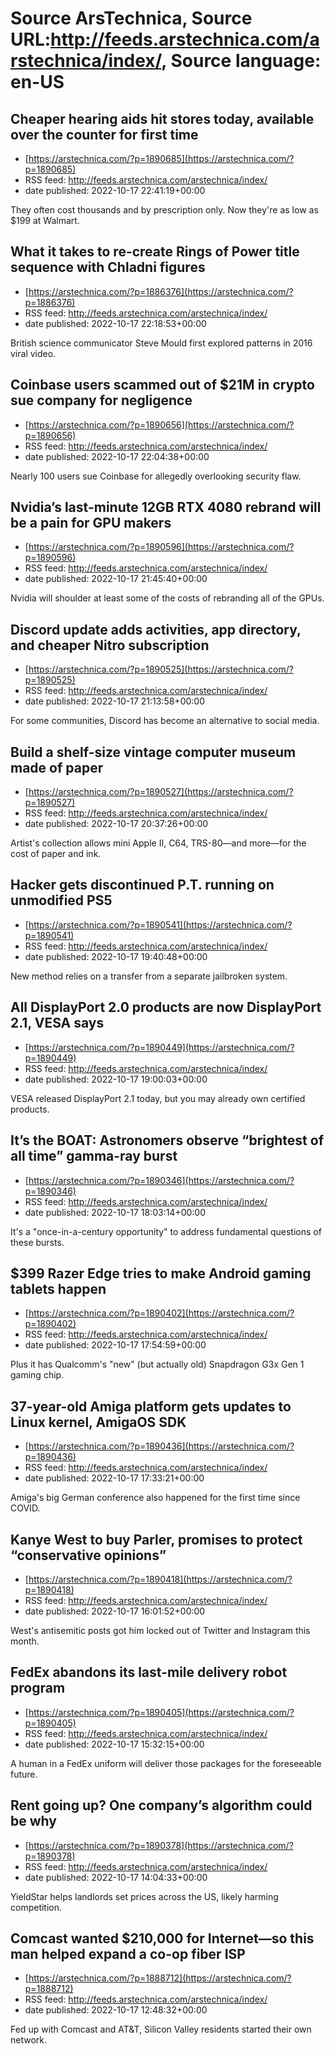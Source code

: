 # Source ArsTechnica, Source URL:http://feeds.arstechnica.com/arstechnica/index/, Source language: en-US

## Cheaper hearing aids hit stores today, available over the counter for first time
 - [https://arstechnica.com/?p=1890685](https://arstechnica.com/?p=1890685)
 - RSS feed: http://feeds.arstechnica.com/arstechnica/index/
 - date published: 2022-10-17 22:41:19+00:00

They often cost thousands and by prescription only. Now they're as low as $199 at Walmart.

## What it takes to re-create Rings of Power title sequence with Chladni figures
 - [https://arstechnica.com/?p=1886376](https://arstechnica.com/?p=1886376)
 - RSS feed: http://feeds.arstechnica.com/arstechnica/index/
 - date published: 2022-10-17 22:18:53+00:00

British science communicator Steve Mould first explored patterns in 2016 viral video.

## Coinbase users scammed out of $21M in crypto sue company for negligence
 - [https://arstechnica.com/?p=1890656](https://arstechnica.com/?p=1890656)
 - RSS feed: http://feeds.arstechnica.com/arstechnica/index/
 - date published: 2022-10-17 22:04:38+00:00

Nearly 100 users sue Coinbase for allegedly overlooking security flaw.

## Nvidia’s last-minute 12GB RTX 4080 rebrand will be a pain for GPU makers
 - [https://arstechnica.com/?p=1890596](https://arstechnica.com/?p=1890596)
 - RSS feed: http://feeds.arstechnica.com/arstechnica/index/
 - date published: 2022-10-17 21:45:40+00:00

Nvidia will shoulder at least some of the costs of rebranding all of the GPUs.

## Discord update adds activities, app directory, and cheaper Nitro subscription
 - [https://arstechnica.com/?p=1890525](https://arstechnica.com/?p=1890525)
 - RSS feed: http://feeds.arstechnica.com/arstechnica/index/
 - date published: 2022-10-17 21:13:58+00:00

For some communities, Discord has become an alternative to social media.

## Build a shelf-size vintage computer museum made of paper
 - [https://arstechnica.com/?p=1890527](https://arstechnica.com/?p=1890527)
 - RSS feed: http://feeds.arstechnica.com/arstechnica/index/
 - date published: 2022-10-17 20:37:26+00:00

Artist's collection allows mini Apple II, C64, TRS-80—and more—for the cost of paper and ink.

## Hacker gets discontinued P.T. running on unmodified PS5
 - [https://arstechnica.com/?p=1890541](https://arstechnica.com/?p=1890541)
 - RSS feed: http://feeds.arstechnica.com/arstechnica/index/
 - date published: 2022-10-17 19:40:48+00:00

New method relies on a transfer from a separate jailbroken system.

## All DisplayPort 2.0 products are now DisplayPort 2.1, VESA says
 - [https://arstechnica.com/?p=1890449](https://arstechnica.com/?p=1890449)
 - RSS feed: http://feeds.arstechnica.com/arstechnica/index/
 - date published: 2022-10-17 19:00:03+00:00

VESA released DisplayPort 2.1 today, but you may already own certified products.

## It’s the BOAT: Astronomers observe “brightest of all time” gamma-ray burst
 - [https://arstechnica.com/?p=1890346](https://arstechnica.com/?p=1890346)
 - RSS feed: http://feeds.arstechnica.com/arstechnica/index/
 - date published: 2022-10-17 18:03:14+00:00

It's a "once-in-a-century opportunity" to address fundamental questions of these bursts.

## $399 Razer Edge tries to make Android gaming tablets happen
 - [https://arstechnica.com/?p=1890402](https://arstechnica.com/?p=1890402)
 - RSS feed: http://feeds.arstechnica.com/arstechnica/index/
 - date published: 2022-10-17 17:54:59+00:00

Plus it has Qualcomm's "new" (but actually old) Snapdragon G3x Gen 1 gaming chip.

## 37-year-old Amiga platform gets updates to Linux kernel, AmigaOS SDK
 - [https://arstechnica.com/?p=1890436](https://arstechnica.com/?p=1890436)
 - RSS feed: http://feeds.arstechnica.com/arstechnica/index/
 - date published: 2022-10-17 17:33:21+00:00

Amiga's big German conference also happened for the first time since COVID.

## Kanye West to buy Parler, promises to protect “conservative opinions”
 - [https://arstechnica.com/?p=1890418](https://arstechnica.com/?p=1890418)
 - RSS feed: http://feeds.arstechnica.com/arstechnica/index/
 - date published: 2022-10-17 16:01:52+00:00

West's antisemitic posts got him locked out of Twitter and Instagram this month.

## FedEx abandons its last-mile delivery robot program
 - [https://arstechnica.com/?p=1890405](https://arstechnica.com/?p=1890405)
 - RSS feed: http://feeds.arstechnica.com/arstechnica/index/
 - date published: 2022-10-17 15:32:15+00:00

A human in a FedEx uniform will deliver those packages for the foreseeable future.

## Rent going up? One company’s algorithm could be why
 - [https://arstechnica.com/?p=1890378](https://arstechnica.com/?p=1890378)
 - RSS feed: http://feeds.arstechnica.com/arstechnica/index/
 - date published: 2022-10-17 14:04:33+00:00

YieldStar helps landlords set prices across the US, likely harming competition.

## Comcast wanted $210,000 for Internet—so this man helped expand a co-op fiber ISP
 - [https://arstechnica.com/?p=1888712](https://arstechnica.com/?p=1888712)
 - RSS feed: http://feeds.arstechnica.com/arstechnica/index/
 - date published: 2022-10-17 12:48:32+00:00

Fed up with Comcast and AT&#038;T, Silicon Valley residents started their own network.
